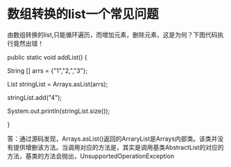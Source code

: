 # 数组转换的list一个常见问题

由数组转换的list,只能循环遍历，而增加元素，删除元素，这是为何？下图代码执行竟然出错！

public static void addList() {

   String [] arrs = {"1","2,","3"};

   List<String> stringList = Arrays.asList(arrs);

   stringList.add("4");

   System.out.println(stringList.size());

}



答：通过源码发现，Arrays.asList()返回的ArraryList是Arrays内部类。该类并没有提供增删该方法。当调用对应的方法是，其实是调用基类AbstractList的对应的方法，基类的方法会抛出，UnsupportedOperationException